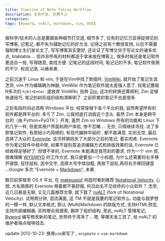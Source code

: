 ```yaml
---
title: Timeline of Note Taking Workflow
description: 生命不息, 折腾不止
categories:
tags: [Byword, nvALT, markdown, vim, OSX]
---
```


做科学/技术的人总是要跟各种细节打交道, 细节多了,
仅有的记忆力显得捉襟见肘. 写博客, 记笔记, 都不失为辅助记忆的好方法.
记得之前有个教授宣扬, 以后不需要强制博士生们发论文了, 写写博客其实更好,
还论证了写博文优于写论文的诸多优点, blablabla ...
但并非所有的材料都适于拿来放在博客上, 很多时候还是笔记软件更适合一些,
写得随意, 查找方便. 记笔记的这段时间, 笔记记的不多, 笔记软件倒用的不少.
权且记录, 以飨来者.

之前沉迷于 Linux 和 vim, 于是在Vim中找了款插件, [VimWiki][],
就开始了笔记生涯. 怎奈, vim 作为编辑确为神器, VimWiki
作为笔记软件就太差强人意了. 找笔记要敲N多次的 `hjkl+Enter`. 遂放弃
VimWiki, 投奔 [Zim][], 这次的转换还算顺利, Zim 足够快速轻巧,
笔记的树形组织结构清晰明了. 之前积累的笔记不也是很多.

之后有段时间必须用 Windows 平台. 经常穿梭于各个平台的我,
自然希望所有的软件都是跨平台的. 多亏了 Zim, 让我彻底打消我这个念头. 虽然
Zim 本身是跨平台的（由 Python+PyGTK ）开发, 虽然 Zim on Windows
所有的功能和 Linux 下的几乎一样, 但是其用户界面和用户体验, 惨不忍睹 ...
无奈, 只得继续寻找. 试了多款笔记软件, 有原始小巧简陋的, 有现代臃肿华丽的
, 都不甚满意, 实则无奈, 最后选择了大众的 [Evernote][].
这次转换损失了大部分之前的笔记, 着实肉疼. Evernote 作为笔记软件中规中矩,
如果不是刻意追求编辑方式和排版效果的话, Evernote 已经做得足够好了.
但很不幸的, Evernote 未能满足我苛刻的要求. 作为一个 vim 控, 很难理解
[WYSIWYG][] 的工作方式. 我只是要加一个小标题,
为什么还需要将右手移开键盘, 捉住鼠标, 选中文字, 选择大号字体加粗,
再放下鼠标,再将右手移回键盘 ...Google 多次 "Evernote + [Markdown][]",
未果.

数日前穿梭至 OS X 平台, 在 [makeuseof][] 闲逛时看到推荐 [Notational
Velocity][], 心想, 大名鼎鼎的 Evernote 用着都不甚舒服,
何况此名不见经传的小众软件？ 怎奈, 近几日甚是无聊, 又见几篇推荐文章,
就下载了 [nvALT][] (fork of Notational Velocity). 试用两分钟, 泪流满面,
这 TM 不就是我要的笔记软件么. 功能与我梦想的一模一样, 默认文本格式, 默认
(Multi)Markdown 的排版方式, 支持HTML预览, 支持外部编辑器.
另附赠全局搜索, 摒弃了组织结构. 至此, nvALT 管理笔记, [Byword][]
编写修改新的笔记, 世界终于清净了... 嗯, 等哪天发工资了, 给 nvALT
的维护者捐点咖啡钱去.

update 2012-10-23: 换用`vim`来写了 , `snipmate` + `vim-markdown`

[VimWiki]: http://code.google.com/p/vimwiki/
[Zim]: http://zim-wiki.org/
[Evernote]: http://www.evernote.com/
[Markdown]: http://en.wikipedia.org/wiki/Markdown
[makeuseof]: http://www.makeuseof.com/
[Notational Velocity]: http://notational.net/
[nvALT]: http://brettterpstra.com/project/nvalt/
[Byword]: http://bywordapp.com/
[WYSIWYG]: http://en.wikipedia.org/wiki/WYSIWYG
